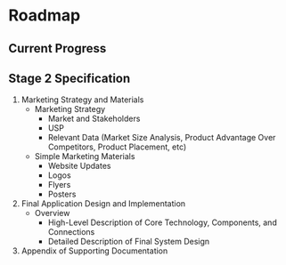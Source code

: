 # Roadmap

## Current Progress

## Stage 2 Specification

1. Marketing Strategy and Materials
    - Marketing Strategy
        - Market and Stakeholders
        - USP
        - Relevant Data (Market Size Analysis, Product Advantage Over Competitors, Product Placement, etc)
    - Simple Marketing Materials
        - Website Updates
        - Logos
        - Flyers
        - Posters
2. Final Application Design and Implementation
    - Overview
        - High-Level Description of Core Technology, Components, and Connections
        - Detailed Description of Final System Design
3. Appendix of Supporting Documentation
